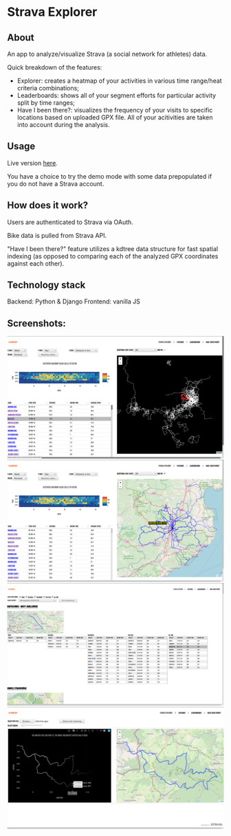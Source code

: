 # Strava Explorer

## About

An app to analyze/visualize Strava (a social network for athletes) data.

Quick breakdown of the features:
- Explorer: creates a heatmap of your activities in various time range/heat criteria combinations;
- Leaderboards: shows all of your segment efforts for particular activity split by time ranges;
- Have I been there?: visualizes the frequency of your visits to specific locations based on uploaded GPX file. All of your acitivities are taken into account during the analysis. 

## Usage

Live version [here](http://139.59.157.188).

You have a choice to try the demo mode with some data prepopulated if you do not have a Strava account.

## How does it work?

Users are authenticated to Strava via OAuth. 

Bike data is pulled from Strava API.

"Have I been there?" feature utilizes a kdtree data structure for fast spatial indexing (as opposed to comparing each of the analyzed GPX coordinates against each other). 

## Technology stack

Backend: Python & Django
Frontend: vanilla JS

## Screenshots:
![Alt text](/screenshots/explorer2.png?raw=true)
![Alt text](/screenshots/explorer1.png?raw=true)
![Alt text](/screenshots/leaderboards.png?raw=true)
![Alt text](/screenshots/have_I_been_there.png?raw=true)
